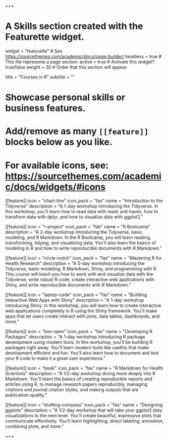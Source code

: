 +++
# A Skills section created with the Featurette widget.
widget = "featurette"  # See https://sourcethemes.com/academic/docs/page-builder/
headless = true  # This file represents a page section.
active = true  # Activate this widget? true/false
weight = 30  # Order that this section will appear.

title = "Courses in R"
subtitle = ""

# Showcase personal skills or business features.
# 
# Add/remove as many `[[feature]]` blocks below as you like.
# 
# For available icons, see: https://sourcethemes.com/academic/docs/widgets/#icons

[[feature]]
  icon = "chart-line"
  icon_pack = "fas"
  name = "Introduction to the Tidyverse"
  description = "A 1-day workshop introducing the Tidyverse. In this workshop, you'll learn how to read data with readr and haven, how to transform data with dplyr, and how to visualize data with ggplot2."
  
[[feature]]
  icon = "r-project"
  icon_pack = "fab"
  name = "R Bootcamp"
  description = "A 2-day workshop introducing the Tidyverse, basic modeling, and R Markdown. In the R Bootcamp, you will learn reading, transforming, tidying, and visualizing data. You'll also learn the basics of modeling in R and how to write reproducible documents with R Markdown."  
  
[[feature]]
  icon = "circle-notch"
  icon_pack = "fas"
  name = "Mastering R for Health Research"
  description = "A 5-day workshop introducing the Tidyverse, basic modeling, R Markdown, Shiny, and programming with R. This course will teach you how to work with and visualize data with the Tidyverse, write robust R code, create interactive web applications with Shiny, and write reproducible documents with R Markdown."
  
[[feature]]
  icon = "laptop-code"
  icon_pack = "fas"
  name = "Building Interactive Web Apps with Shiny"
  description = "A 1-day workshop introducing Shiny. In this workshop, you will learn how to create interactive web applications completely in R using the Shiny framework. You'll make apps that let users create interact with plots, data tables, dashboards, and more."
  
[[feature]]
  icon = "box-open"
  icon_pack = "fas"
  name = "Developing R Packages"
  description = "A 1-day workshop introducing R package development using modern tools. In this workshop, you'll be building R packages right away. You'll learn modern tools like usethis that make development efficient and fun. You'll also learn how to document and test your R code to make it a great user experience."  
  
[[feature]]
  icon = "book"
  icon_pack = "fas"
  name = "R Markdown for Health Scientists"
  description = "A 1/2-day workshop diving more deeply into R Markdown. You'll learn the basics of creating reproducible reports and articles using R, to manage research papers reproducibly, managing citations and journal citation styles, and making outputs that are publication-quality."

[[feature]]
  icon = "drafting-compass"
  icon_pack = "fas"
  name = "Designing ggplots"
  description = "A 1/2-day workshop that will take your ggplot2 data visualizations to the next level. You'll create beautiful, expressive plots that communicate effectively. You'll learn highlighting, direct labeling, annoation, combining plots, and more."


+++
